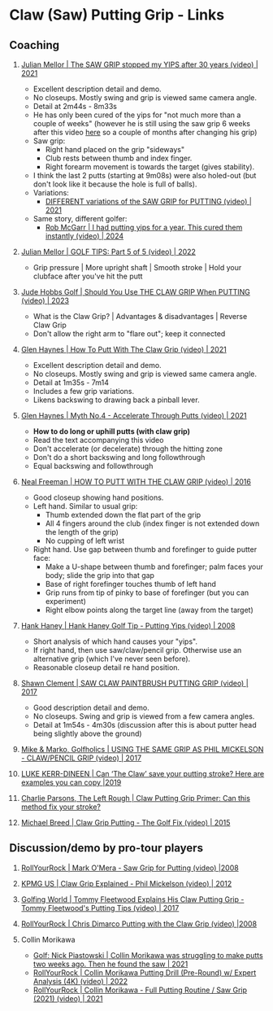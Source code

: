 # Claw (Saw) Putting Grip - Links

## Coaching

1. [Julian Mellor | The SAW GRIP stopped my YIPS after 30 years (video) | 2021](https://m.youtube.com/watch?v=3fHpaPm8P9M)

   - Excellent description detail and demo.
   - No closeups. Mostly swing and grip is viewed same camera angle.
   - Detail at 2m44s - 8m33s
   - He has only been cured of the yips for "not much more than a
     couple of weeks" (however he is still using the saw grip 6
     weeks after this video [here](https://www.youtube.com/watch?v=ztBQlwhfKZs)
     so a couple of months after changing his grip)
   - Saw grip:
     * Right hand placed on the grip "sideways"
     * Club rests between thumb and index finger.
     * Right forearm movement is towards the target (gives stability).
   - I think the last 2 putts (starting at 9m08s) were also holed-out
     (but don't look like it because the hole is full of balls).
   - Variations:
     * [DIFFERENT variations of the SAW GRIP for PUTTING (video) | 2021](https://www.youtube.com/watch?v=mR00v10EoDk)
   - Same story, different golfer:
     * [Rob McGarr | I had putting yips for a year. This cured them instantly (video) | 2024](https://www.youtube.com/watch?v=bMWlx7wOSLk)

1. [Julian Mellor | GOLF TIPS: Part 5 of 5 (video) | 2022](https://www.youtube.com/watch?v=RANxKFq6e8M)
   - Grip pressure | More upright shaft | Smooth stroke | Hold your clubface after you've hit the putt

1. [Jude Hobbs Golf | Should You Use THE CLAW GRIP When PUTTING (video) | 2023](https://www.youtube.com/watch?v=19DPDk9ii0Q)
   - What is the Claw Grip? | Advantages & disadvantages | Reverse Claw Grip
   - Don't allow the right arm to "flare out"; keep it connected

1. [Glen Haynes | How To Putt With The Claw Grip (video) | 2021](https://www.youtube.com/watch?v=It1yp5cEoK8)

   - Excellent description detail and demo.
   - No closeups. Mostly swing and grip is viewed same camera angle.
   - Detail at 1m35s - 7m14
   - Includes a few grip variations.
   - Likens backswing to drawing back a pinball lever.

1. [Glen Haynes | Myth No.4 - Accelerate Through Putts (video) | 2021](https://www.youtube.com/watch?v=wSWC3_xv8Vc)

   - **How to do long or uphill putts (with claw grip)**
   - Read the text accompanying this video
   - Don't accelerate (or decelerate) through the hitting zone
   - Don't do a short backswing and long followthrough
   - Equal backswing and followthrough

1. [Neal Freeman | HOW TO PUTT WITH THE CLAW GRIP (video) | 2016](https://www.youtube.com/watch?v=6JiQAIiOP2Y)

   - Good closeup showing hand positions.
   - Left hand. Similar to usual grip:
     * Thumb extended down the flat part of the grip
     * All 4 fingers around the club (index finger is not extended down the length of the grip)
     * No cupping of left wrist
   - Right hand. Use gap between thumb and forefinger to guide putter face:
     * Make a U-shape between thumb and forefinger; palm faces your body; slide the grip into that gap
     * Base of right forefinger touches thumb of left hand
     * Grip runs from tip of pinky to base of forefinger (but you can experiment)
     * Right elbow points along the target line (away from the target)


1. [Hank Haney | Hank Haney Golf Tip - Putting Yips (video) | 2008](https://www.youtube.com/watch?v=0LMCdD7FyjE)

   - Short analysis of which hand causes your "yips".
   - If right hand, then use saw/claw/pencil grip. Otherwise use an alternative grip (which I've never seen before).
   - Reasonable closeup detail re hand position.

1. [Shawn Clement | SAW CLAW PAINTBRUSH PUTTING GRIP (video) | 2017](https://www.youtube.com/watch?v=93GIeKYXtX4)

   - Good description detail and demo.
   - No closeups. Swing and grip is viewed from a few camera angles.
   - Detail at 1m54s - 4m30s (discussion after this is about putter head being slightly above the ground)

1. [Mike & Marko, Golfholics | USING THE SAME GRIP AS PHIL MICKELSON - CLAW/PENCIL GRIP (video) | 2017](https://www.youtube.com/watch?app=desktop&v=QKS64Ykm7Ks)

1. [LUKE KERR-DINEEN | Can ‘The Claw’ save your putting stroke? Here are examples you can copy |2019](https://golf.com/instruction/putting/can-claw-grip-save-putting-stroke-examples-copy/?amp=1)

1. [Charlie Parsons, The Left Rough | Claw Putting Grip Primer: Can this method fix your stroke?](https://theleftrough.com/claw-putting-grip/)

1. [Michael Breed | Claw Grip Putting - The Golf Fix (video) | 2015](https://www.youtube.com/watch?v=BcMkOrB4g2M)


## Discussion/demo by pro-tour players

1. [RollYourRock | Mark O'Mera - Saw Grip for Putting (video) |2008](https://www.youtube.com/watch?v=j0Qq49sA3FU)

1. [KPMG US | Claw Grip Explained - Phil Mickelson (video) | 2012](https://www.youtube.com/watch?v=4WmFKoJghYM)

1. [Golfing World | Tommy Fleetwood Explains His Claw Putting Grip - Tommy Fleetwood's Putting Tips (video) | 2017](https://www.youtube.com/watch?v=pfLo0PhbpkA)

1. [RollYourRock | Chris Dimarco Putting with the Claw Grip (video) |2008](https://www.youtube.com/watch?v=qQmwEJuAWGA)

1. Collin Morikawa
   - [Golf: Nick Piastowski | Collin Morikawa was struggling to make putts two weeks ago. Then he found the saw | 2021](https://golf.com/news/collin-morikawa-struggled-putt-two-weeks-ago-found-saw/)
   - [RollYourRock | Collin Morikawa Putting Drill (Pre-Round) w/ Expert Analysis (4K) (video) | 2022](https://www.youtube.com/watch?v=aFtJwSwud5I)
   - [RollYourRock | Collin Morikawa - Full Putting Routine / Saw Grip (2021) (video) | 2021](https://www.youtube.com/watch?v=cHMe9ZQOmFU)

